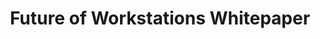 ---
highlight: "false" 
title: "Future of Workstations Whitepaper"
description: "This white-paper informs how the Federal Acquisition Programs join forces to produce annual standards for procuring end user solutions for desktops and laptops."
url-link: "https://itvmo.gsa.gov/assets/files/workstation-End-User-device-environment-and-trends.pdf"
type: "PDF"
gov-only: "false"
is-external: "true"
publication-date: "November 01, 2021"
reading-time: "56"
resource-type: "Report"
filter: "technology"
audience: "program-operations"
branded-offerings: "market-it-data-intelligence"
---